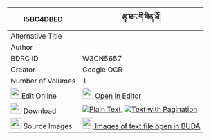 |I5BC4DBED|རྩྭ་ཐང་གི་ཟིན་ཐོ། 
| --- | --- 
|Alternative Title |
|Author | 
|BDRC ID | W3CN5657
|Creator | Google OCR
|Number of Volumes| 1
|<img width="25" src="https://img.icons8.com/color/25/000000/edit-property.png">Edit Online| [<img width="25" src="https://avatars.githubusercontent.com/u/45091458?s=200&v=4"> Open in Editor](http://editor.openpecha.org/I5BC4DBED)
|<img width="25" src="https://img.icons8.com/fluent/48/000000/download-2.png"/>  Download | [![](https://img.icons8.com/color/20/000000/txt.png)Plain Text](https://github.com/Openpecha/I5BC4DBED/releases/download/v1/tsatang_gi_zinto_plain_I5BC4DBED.zip), [![](https://img.icons8.com/color/20/000000/txt.png)Text with Pagination](https://github.com/Openpecha/I5BC4DBED/releases/download/v1/tsatang_gi_zinto_pages_I5BC4DBED.zip)
|<img width="25" src="https://img.icons8.com/plasticine/100/000000/pictures-folder.png"/>  Source Images | [<img width="25" src="https://library.bdrc.io/icons/BUDA-small.svg"> Images of text file open in BUDA](https://library.bdrc.io/show/bdr:W3CN5657)
